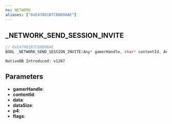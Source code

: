 ```yaml
---
ns: NETWORK
aliases: ["0xE47001B7CB8B98AE"]
---
```

## _NETWORK_SEND_SESSION_INVITE

```c
// 0xE47001B7CB8B98AE
BOOL _NETWORK_SEND_SESSION_INVITE(Any* gamerHandle, char* contentId, Any* data, int dataSize, int p4, int flags);
```

```
NativeDB Introduced: v1207
```

## Parameters
* **gamerHandle**:
* **contentId**:
* **data**:
* **dataSize**:
* **p4**:
* **flags**:
